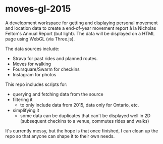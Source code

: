 # moves-gl-2015

A development workspace for getting and displaying personal movement and location data to create a end-of-year movement report à la Nicholas Felton's Annual Report (but light). The data will be displayed on a HTML page using WebGL (via Three.js).

The data sources include:
- Strava for past rides and planned routes.
- Moves for walking
- Foursquare/Swarm for checkins
- Instagram for photos

This repo includes scripts for:
- querying and fetching data from the source
- filtering it
	- to only include data from 2015, data only for Ontario, etc.
- simplifying it
	- some data can be duplicates that can't be displayed well in 2D (subsequent checkins to a venue, commutes rides and walks)
    
    
It's currently messy, but the hope is that once finished, I can clean up the repo so that anyone can shape it to their own needs.

